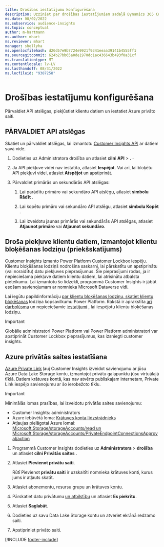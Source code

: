 ```yaml
---
title: Drošības iestatījumu konfigurēšana
description: Uzziniet par drošības iestatījumiem sadaļā Dynamics 365 Customer Insights.
ms.date: 08/02/2022
ms.subservice: audience-insights
ms.topic: conceptual
author: m-hartmann
ms.author: mhart
ms.reviewer: mhart
manager: shellyha
ms.openlocfilehash: d20d57e9b7724e9921f9341eeaa39141b4555ff1
ms.sourcegitcommit: 624b27bb65a0de1970dc1ac436643b493f0a31cf
ms.translationtype: MT
ms.contentlocale: lv-LV
ms.lasthandoff: 08/31/2022
ms.locfileid: "9387258"
---
```

# <a name="configure-security-settings"></a>Drošības iestatījumu konfigurēšana

Pārvaldiet API atslēgas, piekļūstiet klientu datiem un iestatiet Azure privāto saiti.

## <a name="manage-api-keys"></a>PĀRVALDIET API atslēgas

Skatiet un pārvaldiet atslēgas, lai izmantotu [Customer Insights API](apis.md) ar datiem savā vidē.

1. Dodieties uz Administratora drošība un atlasiet **cilni API** > **.** **·**

1. Ja API piekļuve videi nav iestatīta, atlasiet **Iespējot**. Vai arī, lai bloķētu API piekļuvi videi, atlasiet **Atspējot** un apstiprināt.

1. Pārvaldiet primārās un sekundārās API atslēgas:

   1. Lai parādītu primāro vai sekundāro API atslēgu, atlasiet **simbolu Rādīt** .

   1. Lai kopētu primāro vai sekundāro API atslēgu, atlasiet **simbolu Kopēt** .

   1. Lai izveidotu jaunas primārās vai sekundārās API atslēgas, atlasiet **Atjaunot primāro** vai **Atjaunot sekundāro**.

## <a name="securely-access-customer-data-with-customer-lockbox-preview"></a>Droša piekļuve klientu datiem, izmantojot klientu bloķēšanas lodziņu (priekšskatījums)

Customer Insights izmanto Power Platform Customer Lockbox iespēju. Klientu bloķēšanas lodziņš nodrošina saskarni, lai pārskatītu un apstiprinātu (vai noraidītu) datu piekļuves pieprasījumus. Šie pieprasījumi rodas, ja ir nepieciešama piekļuve datiem klientu datiem, lai atrisinātu atbalsta pieteikumu. Lai izmantotu šo līdzekli, programmā Customer Insights ir jābūt esošam savienojumam ar nomnieka Microsoft Dataverse vidi.

Lai iegūtu papildinformāciju [par klientu bloķēšanas lodziņu, skatiet klientu bloķēšanas](/power-platform/admin/about-lockbox#summary) lodziņa kopsavilkumu Power Platform. Rakstā ir aprakstīta [arī darbplūsma](/power-platform/admin/about-lockbox#workflow) un nepieciešamie [iestatījumi](/power-platform/admin/about-lockbox#enable-the-lockbox-policy) , lai iespējotu klientu bloķēšanas lodziņu.

> [!IMPORTANT]
> Globālie administratori Power Platform vai Power Platform administratori var apstiprināt Customer Lockbox pieprasījumus, kas izsniegti customer insights.

## <a name="set-up-an-azure-private-link"></a>Azure privātās saites iestatīšana

[Azure Private Link](/azure/private-link/private-link-overview) ļauj Customer Insights izveidot savienojumu ar jūsu Azure Data Lake Storage kontu, izmantojot privātu galapunktu jūsu virtuālajā tīklā. Datiem krātuves kontā, kas nav atvērts publiskajam internetam, Private Link iespējo savienojumu ar šo ierobežoto tīklu.

> [!IMPORTANT]
> Minimālās lomas prasības, lai izveidotu privātās saites savienojumu:
>
> - Customer Insights: administrators
> - Azure iebūvētā loma: [Krātuves konta līdzstrādnieks](/azure/role-based-access-control/built-in-roles#storage-account-contributor)
> - Atļaujas pielāgotai Azure lomai: [Microsoft.Storage/storageAccounts/read un Microsoft.Storage/storageAccounts/PrivateEndpointConnectionsApproval/action](/azure/role-based-access-control/resource-provider-operations#microsoftstorage)

1. Programmā Customer Insights dodieties uz **Administratora** > **drošība** un atlasiet **cilni Privātās saites** .

1. Atlasiet **Pievienot privātu saiti**.

   Rūtī Pievienot **privātu saiti** ir uzskaitīti nomnieka krātuves konti, kurus jums ir atļauts skatīt.

1. Atlasiet abonementu, resursu grupu un krātuves kontu.

1. Pārskatiet datu privātumu [un atbilstību](connections.md#data-privacy-and-compliance) un atlasiet **Es piekrītu**.

1. Atlasiet **Saglabāt**.

1. Dodieties uz savu Data Lake Storage kontu un atveriet ekrānā redzamo saiti.

1. Apstipriniet privāto saiti.


[!INCLUDE [footer-include](includes/footer-banner.md)]
